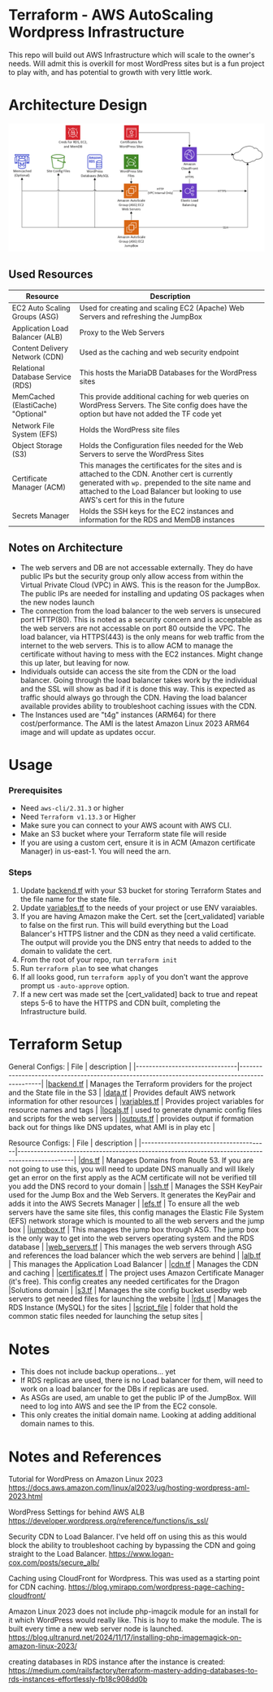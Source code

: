 # Terraform - AWS AutoScaling Wordpress Infrastructure
This repo will build out AWS Infrastructure which will scale to the owner's needs. Will admit this is overkill for most WordPress sites but is a fun project to play with, and has potential to growth with very little work.

# Architecture Design
![Architecture Image](Terraform-AWS-Scalable-WordPress.png)


## Used Resources
| Resource | Description |
|----------|-------------|
| EC2 Auto Scaling Groups (ASG) | Used for creating and scaling EC2 (Apache) Web Servers and refreshing the JumpBox |
| Application Load Balancer (ALB) | Proxy to the Web Servers |
| Content Delivery Network (CDN) | Used as the caching and web security endpoint |
| Relational Database Service (RDS) | This hosts the MariaDB Databases for the WordPress sites |
| MemCached (ElastiCache) "Optional" | This provide additional caching for web queries on WordPress Servers. The Site config does have the option but have not added the TF code yet |
| Network File System (EFS) | Holds the WordPress site files |
| Object Storage (S3) | Holds the Configuration files needed for the Web Servers to serve the WordPress Sites |
| Certificate Manager (ACM) | This manages the certificates for the sites and is attached to the CDN. Another cert is currently generated with `wp.` prepended to the site name and attached to the Load Balancer but looking to use AWS's cert for this in the future |
| Secrets Manager | Holds the SSH keys for the EC2 instances and information for the RDS and MemDB instances |

## Notes on Architecture
* The web servers and DB are not accessable externally. They do have public IPs but the security group only allow access from within the Virtual Private Cloud (VPC) in AWS. This is the reason for the JumpBox. The public IPs are needed for installing and updating OS packages when the new nodes launch
* The connection from the load balancer to the web servers is unsecured port HTTP(80). This is noted as a security concern and is acceptable as the web servers are not accessable on port 80 outside the VPC. The load balancer, via HTTPS(443) is the only means for web traffic from the internet to the web servers. This is to allow ACM to manage the certificate without having to mess with the EC2 instances. Might change this up later, but leaving for now.
* Individuals outside can access the site from the CDN or the load balancer. Going through the load balancer takes work by the individual and the SSL will show as bad if it is done this way. This is expected as traffic should always go through the CDN. Having the load balancer available provides ability to troubleshoot caching issues with the CDN.
* The Instances used are "t4g" instances (ARM64) for there cost/performance. The AMI is the latest Amazon Linux 2023 ARM64 image and will update as updates occur.

# Usage
### Prerequisites
* Need `aws-cli/2.31.3` or higher
* Need `Terraform v1.13.3` or Higher
* Make sure you can connect to your AWS acount with AWS CLI.
* Make an S3 bucket where your Terraform state file will reside
* If you are using a custom cert, ensure it is in ACM (Amazon certificate Manager) in us-east-1. You will need the arn.

### Steps
1. Update [backend.tf](backend.tf) with your S3 bucket for storing Terraform States and the file name for the state file.
2. Update [variables.tf](variables.tf) to the needs of your project or use ENV varaiables.
3. If you are having Amazon make the Cert. set the [cert_validated] variable to false on the first run. This will build everything but the Load Balancer's HTTPS listner and the CDN as they need a valid certificate. The output will provide you the DNS entry that needs to added to the domain to validate the cert.
4. From the root of your repo, run `terraform init`
5. Run `terraform plan` to see what changes
6. If all looks good, run `terraform apply` of you don't want the approve prompt us `-auto-approve` option.
7. If a new cert was made set the [cert_validated] back to true and repeat steps 5-6 to have the HTTPS and CDN built, completing the Infrastructure build.

# Terraform Setup
General Configs:
| File                          | description                                                                                   |
|-------------------------------|-----------------------------------------------------------------------------------------------|
|[backend.tf](backend.tf)       | Manages the Terraform providers for the project and the State file in the S3                  |
|[data.tf](data.tf)             | Provides default AWS network information for other resources                                  |
|[variables.tf](variables.tf)   | Provides project variables for resource names and tags                                        |
|[locals.tf](locals.tf)         | used to generate dynamic config files and scripts for the web servers                         |
|[outputs.tf](outputs.tf)       | provides output if formation back out for things like DNS updates, what AMI is in play etc    |

Resource Configs:
| File                                  | description                                                                                   |
|---------------------------------------|-----------------------------------------------------------------------------------------------|
|[dns.tf](dns.tf)                       | Manages Domains from Route 53. If you are not going to use this, you will need to update DNS manually and will likely get an error on the first apply as the ACM certificate will not be verified till you add the DNS record to your domain |
|[ssh.tf](ssh.tf)                       | Manages the SSH KeyPair used for the Jump Box and the Web Servers. It generates the KeyPair and adds it into the AWS Secrets Manager |
|[efs.tf](efs.tf)                       | To ensure all the web servers have the same site files, this config manages the Elastic File System (EFS) network storage which is mounted to all the web servers and the jump box |
|[jumpbox.tf](jumpbox.tf)               | This manages the jump box through ASG. The jump box is the only way to get into the web servers operating system and the RDS database |
|[web_servers.tf](web_servers.tf)       | This manages the web servers through ASG and references the load balancer which the web servers are behind |
|[alb.tf](alb.tf)   | This manages the Application Load Balancer |
|[cdn.tf](cdn.tf)         | Manages the CDN and caching |
|[certificates.tf](certificates.tf)     | The project uses Amazon Certificate Manager (it's free). This config creates any needed certificates for the Dragon |Solutions domain |
|[s3.tf](s3.tf)                         | Manages the site config bucket usedby web servers to get needed files for launching the website |
|[rds.tf](rds.tf)                       | Manages the RDS Instance (MySQL) for the sites |
|[script_file](script_files)            | folder that hold the common static files needed for launching the setup sites |

# Notes
* This does not include backup operations... yet
* If RDS replicas are used, there is no Load balancer for them, will need to work on a load balancer for the DBs if replicas are used.
* As ASGs are used, am unable to get the public IP of the JumpBox. Will need to log into AWS and see the IP from the EC2 console.
* This only creates the initial domain name. Looking at adding additional domain names to this.

# Notes and References
Tutorial for WordPress on Amazon Linux 2023
https://docs.aws.amazon.com/linux/al2023/ug/hosting-wordpress-aml-2023.html

WordPress Settings for behind AWS ALB
https://developer.wordpress.org/reference/functions/is_ssl/

Security CDN to Load Balancer. I've held off on using this as this would block the ability to troubleshoot caching by bypassing the CDN and going straight to the Load Balancer.
https://www.logan-cox.com/posts/secure_alb/

Caching using CloudFront for Wordpress. This was used as a starting point for CDN caching.
https://blog.ymirapp.com/wordpress-page-caching-cloudfront/

Amazon Linux 2023 does not include php-imagcik module for an install for it which WordPress would really like. This is hoy to make the module. The is built every time a new web server node is launched.
https://blog.ultranurd.net/2024/11/17/installing-php-imagemagick-on-amazon-linux-2023/

creating databases in RDS instance after the instance is created:
https://medium.com/railsfactory/terraform-mastery-adding-databases-to-rds-instances-effortlessly-fb18c908dd0b
